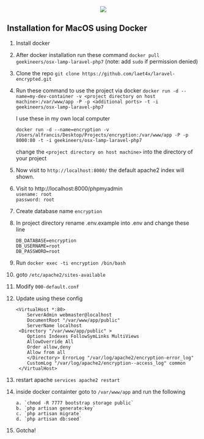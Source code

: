 <p align="center"><img src="https://laravel.com/assets/img/components/logo-laravel.svg"></p>


## Installation for MacOS using Docker
1. Install docker
2. After docker installation run these command `docker pull geekineers/osx-lamp-laravel-php7` (note: add `sudo` if permission denied)
3.  Clone the repo `git clone https://github.com/laet4x/laravel-encrypted.git`
4. Run these command to use the project via docker
	`docker run -d --name=my-dev-container -v <project directory on host machine>:/var/www/app -P -p <additional ports> -t -i geekineers/osx-lamp-laravel-php7`

	I use these in my own local computer 

	`docker run -d --name=encryption -v /Users/alfrancis/Desktop/Projects/encryption:/var/www/app -P -p 8000:80 -t -i geekineers/osx-lamp-laravel-php7`

	change the `<project directory on host machine>` into the directory of your project
5. 	Now visit to `http://localhost:8000/` the default apache2 index will shown.
6.  Visit to http://localhost:8000/phpmyadmin <br>
	`usename: root` <br>
	`password: root` <br>
7.  Create database name `encryption`
8.  In project directory rename .env.example into .env and change these line<br>
 	
 	`DB_DATABASE=encryption` <br>
	`DB_USERNAME=root` <br>
	`DB_PASSWORD=root` <br>

9. Run `docker exec -ti encryption /bin/bash`
10. goto `/etc/apache2/sites-available`
11. Modify `000-default.conf`
12. Update using these config
	```                       
	<VirtualHost *:80>
		ServerAdmin webmaster@localhost
	 	DocumentRoot "/var/www/app/public"
		ServerName localhost
	 <Directory "/var/www/app/public" >
	 	Options Indexes FollowSymLinks MultiViews
		AllowOverride All
	 	Order allow,deny
		Allow from all
	 	</Directory> ErrorLog "/var/log/apache2/encryption-error_log"
	 	CustomLog "/var/log/apache2/encryption--access_log" common
	 </VirtualHost>
	 ```
13. restart apache `services apache2 restart`
14. inside docker containter goto to `/var/www/app` and run the following
	```
	a. `chmod -R 7777 bootstrap storage public`	
	b. `php artisan generate:key`
	c. `php artisan migrate`
	d. `php artisan db:seed`
	```
15. Gotcha!	